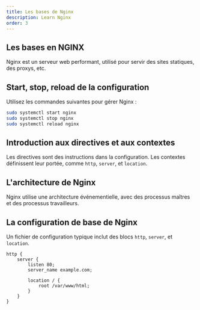 ```yaml
---
title: Les bases de Nginx
description: Learn Nginx
order: 3
---
```


## Les bases en NGINX

Nginx est un serveur web performant, utilisé pour servir des sites statiques, des proxys, etc.



## Start, stop, reload de la configuration

Utilisez les commandes suivantes pour gérer Nginx :
```bash
sudo systemctl start nginx
sudo systemctl stop nginx
sudo systemctl reload nginx
```



## Introduction aux directives et aux contextes

Les directives sont des instructions dans la configuration. Les contextes définissent leur portée, comme `http`, `server`, et `location`.



## L'architecture de Nginx

Nginx utilise une architecture événementielle, avec des processus maîtres et des processus travailleurs.



## La configuration de base de Nginx

Un fichier de configuration typique inclut des blocs `http`, `server`, et `location`.
```nginx
http {
    server {
        listen 80;
        server_name example.com;

        location / {
            root /var/www/html;
        }
    }
}
```


